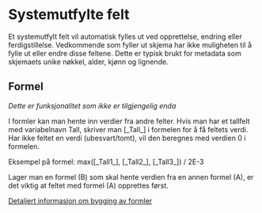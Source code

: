 # Systemutfylte felt

Et systemutfylt felt vil automatisk fylles ut ved opprettelse, endring eller ferdigstillelse.
Vedkommende som fyller ut skjema har ikke muligheten til å fylle ut eller endre disse feltene. 
Dette er typisk brukt for metadata som skjemaets unike nøkkel, alder, kjønn og lignende.

## Formel

*Dette er funksjonalitet som ikke er tilgjengelig enda*

I formler kan man hente inn verdier fra andre felter. Hvis man har et tallfelt med variabelnavn Tall, skriver man \[\_Tall\_\] i formelen for å få feltets verdi. Har ikke feltet en verdi (ubesvart/tomt), vil den beregnes med verdien 0 i formelen.

Eksempel på formel: max(\[\_Tall1\_\], \[\_Tall2\_\], \[\_Tall3\_\]) / 2E-3

Lager man en formel (B) som skal hente verdien fra en annen formel (A), er det viktig at feltet med formel (A) opprettes først.

<a href="https://github.com/pieterderycke/Jace/wiki" target="_blank">Detaljert informasjon om bygging av formler</a>
